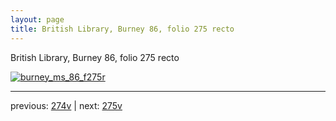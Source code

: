 ```yaml
---
layout: page
title: British Library, Burney 86, folio 275 recto
---
```


British Library, Burney 86, folio 275 recto

[![burney_ms_86_f275r](http://www.homermultitext.org/iipsrv?IIIF=/project/homer/pyramidal/deepzoom/bl/burney86imgs/v1/burney_ms_86_f275r.tif/full/800,/0/default.jpg)](http://www.homermultitext.org/ict2/?urn=urn:cite2:bl:burney86imgs.v1:burney_ms_86_f275r) 

---

previous:  [274v](../274v/) | next: [275v](../275v/)